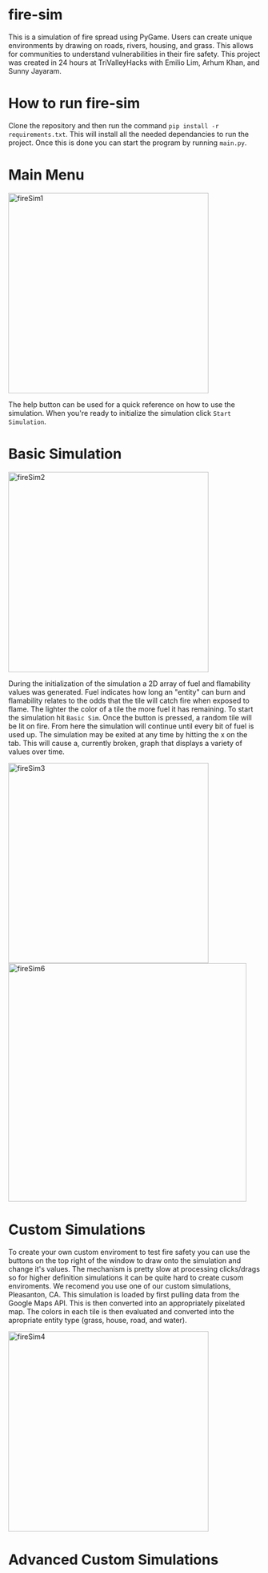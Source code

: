 # fire-sim
This is a simulation of fire spread using PyGame. Users can create unique environments by drawing on roads, rivers, housing, and grass. This allows for communities to understand vulnerabilities in their fire safety.  This project was created in 24 hours at TriValleyHacks with Emilio Lim, Arhum Khan, and Sunny Jayaram.

# How to run fire-sim
Clone the repository and then run the command ```pip install -r requirements.txt```. This will install all the needed dependancies to run the project. Once this is done you can start the program by running ```main.py```.

# Main Menu
<img width="400" alt="fireSim1" src="https://github.com/BryanTurns/fire-sim/assets/95263942/6c5ac7fe-00c2-4dde-b139-e3c2ebdb9c92">

The help button can be used for a quick reference on how to use the simulation. When you're ready to initialize the simulation click ```Start Simulation```.

# Basic Simulation
<img width="400" alt="fireSim2" src="https://github.com/BryanTurns/fire-sim/assets/95263942/55f4872e-eb82-42c7-af7f-9597697d95a7">

During the initialization of the simulation a 2D array of fuel and flamability values was generated. Fuel indicates how long an "entity" can burn and flamability relates to the odds that the tile will catch fire when exposed to flame. The lighter the color of a tile the more fuel it has remaining. To start the simulation hit ```Basic Sim```. Once the button is pressed, a random tile will be lit on fire. From here the simulation will continue until every bit of fuel is used up. The simulation may be exited at any time by hitting the x on the tab. This will cause a, currently broken, graph that displays a variety of values over time. 

<img width="400" alt="fireSim3" src="https://github.com/BryanTurns/fire-sim/assets/95263942/25aabdd4-63f9-4f9a-8aac-9a474c230fd8">
<img width="476" alt="fireSim6" src="https://github.com/BryanTurns/fire-sim/assets/95263942/292488c2-479f-4b96-b194-87e8e4a50e97">

# Custom Simulations

To create your own custom enviroment to test fire safety you can use the buttons on the top right of the window to draw onto the simulation and change it's values. The mechanism is pretty slow at processing clicks/drags so for higher definition simulations it can be quite hard to create cusom enviroments. We recomend you use one of our custom simulations, Pleasanton, CA. This simulation is loaded by first pulling data from the Google Maps API. This is then converted into an appropriately pixelated map. The colors in each tile is then evaluated and converted into the apropriate entity type (grass, house, road, and water). 

<img width="400" alt="fireSim4" src="https://github.com/BryanTurns/fire-sim/assets/95263942/e3027172-d85a-485b-96d9-8b90d487f2f6">

# Advanced Custom Simulations
